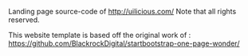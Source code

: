 Landing page source-code of http://uilicious.com/ Note that all rights reserved.

This website template is based off the original work of : https://github.com/BlackrockDigital/startbootstrap-one-page-wonder/

